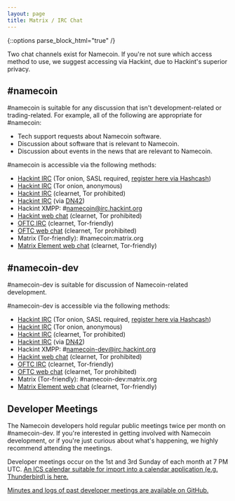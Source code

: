 ```yaml
---
layout: page
title: Matrix / IRC Chat
---
```


{::options parse_block_html="true" /}

Two chat channels exist for Namecoin.  If you're not sure which access method to use, we suggest accessing via Hackint, due to Hackint's superior privacy.

## #namecoin

\#namecoin is suitable for any discussion that isn't development-related or trading-related.  For example, all of the following are appropriate for #namecoin:

* Tech support requests about Namecoin software.
* Discussion about software that is relevant to Namecoin.
* Discussion about events in the news that are relevant to Namecoin.

\#namecoin is accessible via the following methods:

* [Hackint IRC](ircs://dtlbunzs5b7s5sl775quwezleyeplxzicdoh3cnhm7feolxmkfd42nqd.onion:6697/#namecoin) (Tor onion, SASL required, [register here via Hashcash](https://hashcash.hackint.org/))
* [Hackint IRC](ircs://ncwkrwxpq2ikcngxq3dy2xctuheniggtqeibvgofixpzvrwpa77tozqd.onion:6697/#namecoin) (Tor onion, anonymous)
* [Hackint IRC](ircs://irc.hackint.org:6697/#namecoin) (clearnet, Tor prohibited)
* [Hackint IRC](ircs://irc.hackint.dn42:6697/#namecoin) (via [DN42](https://dn42.eu/))
* Hackint XMPP: #namecoin@irc.hackint.org
* [Hackint web chat](https://webirc.hackint.org/#ircs://irc.hackint.org/#namecoin) (clearnet, Tor prohibited)
* [OFTC IRC](ircs://irc.oftc.net:6697/#namecoin) (clearnet, Tor-friendly)
* [OFTC web chat](https://webchat.oftc.net/?channels=%23namecoin) (clearnet, Tor prohibited)
* Matrix (Tor-friendly): #namecoin:matrix.org
* [Matrix Element web chat](https://app.element.io/#/room/#namecoin:matrix.org) (clearnet, Tor-friendly)

## #namecoin-dev

\#namecoin-dev is suitable for discussion of Namecoin-related development.

\#namecoin-dev is accessible via the following methods:

* [Hackint IRC](ircs://dtlbunzs5b7s5sl775quwezleyeplxzicdoh3cnhm7feolxmkfd42nqd.onion:6697/#namecoin-dev) (Tor onion, SASL required, [register here via Hashcash](https://hashcash.hackint.org/))
* [Hackint IRC](ircs://ncwkrwxpq2ikcngxq3dy2xctuheniggtqeibvgofixpzvrwpa77tozqd.onion:6697/#namecoin-dev) (Tor onion, anonymous)
* [Hackint IRC](ircs://irc.hackint.org:6697/#namecoin-dev) (clearnet, Tor prohibited)
* [Hackint IRC](ircs://irc.hackint.dn42:6697/#namecoin-dev) (via [DN42](https://dn42.eu/))
* Hackint XMPP: #namecoin-dev@irc.hackint.org
* [Hackint web chat](https://webirc.hackint.org/#ircs://irc.hackint.org/#namecoin-dev) (clearnet, Tor prohibited)
* [OFTC IRC](ircs://irc.oftc.net:6697/#namecoin-dev) (clearnet, Tor-friendly)
* [OFTC web chat](https://webchat.oftc.net/?channels=%23namecoin-dev) (clearnet, Tor prohibited)
* Matrix (Tor-friendly): #namecoin-dev:matrix.org
* [Matrix Element web chat](https://app.element.io/#/room/#namecoin-dev:matrix.org) (clearnet, Tor-friendly)

## Developer Meetings

The Namecoin developers hold regular public meetings twice per month on #namecoin-dev.  If you're interested in getting involved with Namecoin development, or if you're just curious about what's happening, we highly recommend attending the meetings.

Developer meetings occur on the 1st and 3rd Sunday of each month at 7 PM UTC.  [An ICS calendar suitable for import into a calendar application (e.g. Thunderbird) is here.](Namecoin-Development-Meetings.ics)

[Minutes and logs of past developer meetings are available on GitHub.](https://github.com/midnightmagic/namecoin-meeting)
